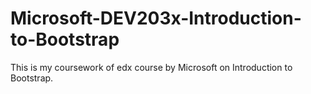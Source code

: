# Microsoft-DEV203x-Introduction-to-Bootstrap
This is my coursework of edx course by Microsoft on Introduction to Bootstrap.
